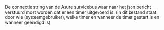 De connectie string van de Azure survicebus waar naar het json bericht verstuurd moet worden dat er een timer uitgevoerd is. (in dit bestand staat door wie (systeemgebruiker), welke timer en wanneer de timer gestart is en wanneer geëindigd is)